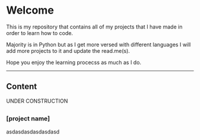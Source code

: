 # Welcome
This is my repository that contains all of my projects that I have made in order to learn how to code.

Majority is in Python but as I get more versed with different languages I will add more projects to it and update the read.me(s).

Hope you enjoy the learning procecss as much as I do.

---

## Content
UNDER CONSTRUCTION

[]()
[]()
[]()
[]()
[]()
[]()
[]()
[]()
[]()
---

### [project name]
asdasdasdasdasdasd


